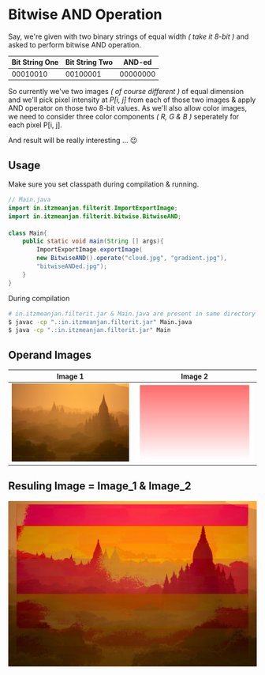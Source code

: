 # Bitwise AND Operation

Say, we're given with two binary strings of equal width _( take it 8-bit )_ and asked to perform bitwise AND operation.

Bit String One | Bit String Two | AND-ed
--- | --- | ---
00010010 | 00100001 | 00000000

So currently we've two images _( of course different )_ of equal dimension and we'll pick pixel intensity at _P[i, j]_ from each of those two images & apply AND operator on those two 8-bit values. As we'll also allow color images, we need to consider three color components _( R, G & B )_ seperately for each pixel P[i, j].

And result will be really interesting ... :wink:

## Usage

Make sure you set classpath during compilation & running.

```java
// Main.java
import in.itzmeanjan.filterit.ImportExportImage;
import in.itzmeanjan.filterit.bitwise.BitwiseAND;

class Main{
    public static void main(String [] args){
        ImportExportImage.exportImage(
        new BitwiseAND().operate("cloud.jpg", "gradient.jpg"),
        "bitwiseANDed.jpg");
    }
}
```

During compilation

```bash
# in.itzmeanjan.filterit.jar & Main.java are present in same directory
$ javac -cp ".:in.itzmeanjan.filterit.jar" Main.java
$ java -cp ".:in.itzmeanjan.filterit.jar" Main
```

## Operand Images 

Image 1 | Image 2
--- | ---
![operandOne](../examples/cloud.jpg) | ![operandTwo](../examples/gradient.jpg)

## Resuling Image = Image_1 & Image_2

![bitwiseANDed](../examples/bitwiseANDed.jpg)
